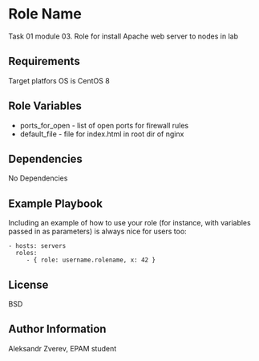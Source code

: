 Role Name
=========

Task 01 module 03.
Role for install Apache web server to nodes in lab 

Requirements
------------

Target platfors OS is CentOS 8

Role Variables
--------------

* ports_for_open - list of open ports for firewall rules
* default_file - file for index.html in root dir of nginx 

Dependencies
------------

No Dependencies

Example Playbook
----------------

Including an example of how to use your role (for instance, with variables passed in as parameters) is always nice for users too:

    - hosts: servers
      roles:
         - { role: username.rolename, x: 42 }

License
-------

BSD

Author Information
------------------

Aleksandr Zverev, EPAM student
